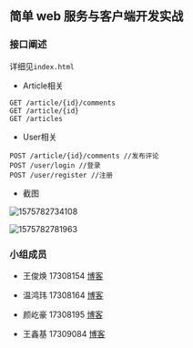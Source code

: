 ## 简单 web 服务与客户端开发实战

### 接口阐述

详细见`index.html`

- Article相关

```shell
GET /article/{id}/comments
GET /article/{id} 
GET /articles
```

- User相关

```
POST /article/{id}/comments //发布评论
POST /user/login //登录
POST /user/register //注册
```

- 截图

![1575782734108](C:\Users\Administrator\AppData\Roaming\Typora\typora-user-images\1575782734108.png)

![1575782781963](C:\Users\Administrator\AppData\Roaming\Typora\typora-user-images\1575782781963.png)

### 小组成员

- 王俊焕 17308154 [博客]()

- 温鸿玮 17308164 [博客]()

- 颜屹豪 17308195 [博客]()

- 王鑫基 17309084 [博客]()





